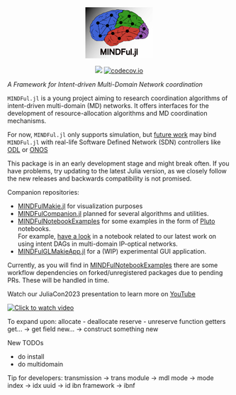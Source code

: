 <div align="center"> 
<img src="images/MINDFul-wtext.svg" alt="MINDFul-wtext" width="30%"></img>

[![](https://img.shields.io/badge/docs-dev-blue.svg)](https://UniStuttgart-IKR.github.io/MINDFul.jl/dev)
[![codecov.io](http://codecov.io/github/UniStuttgart-IKR/MINDFul.jl/coverage.svg?branch=main)](http://codecov.io/github/UniStuttgart-IKR/MINDFul.jl?branch=main)

</div>

*A Framework for Intent-driven Multi-Domain Network coordination*

`MINDFul.jl` is a young project aiming to research coordination algorithms of intent-driven multi-domain (MD) networks.
It offers interfaces for the development of resource-allocation algorithms and MD coordination mechanisms.

For now, `MINDFul.jl` only supports simulation, but [future work](https://unistuttgart-ikr.github.io/MINDFul.jl/dev/roadmap/) may bind `MINDFul.jl` with real-life Software Defined Network (SDN) controllers like [ODL](https://www.opendaylight.org/) or [ONOS](https://opennetworking.org/onos/) 

This package is in an early development stage and might break often.
If you have problems, try updating to the latest Julia version, as we closely follow the new releases and backwards compatibility is not promised.

Companion repositories:
- [MINDFulMakie.jl](https://github.com/UniStuttgart-IKR/MINDFulMakie.jl) for visualization purposes
- [MINDFulCompanion.jl](https://github.com/UniStuttgart-IKR/MINDFulCompanion.jl) planned for several algorithms and utilities.
- [MINDFulNotebookExamples](https://github.com/UniStuttgart-IKR/MINDFulNotebookExamples.jl) for some examples in the form of [Pluto](https://github.com/fonsp/Pluto.jl) notebooks.\
For example, [have a look](https://unistuttgart-ikr.github.io/MINDFulNotebookExamples.jl/intentDAGinMD.html) in a notebook related to our latest work on using intent DAGs in multi-domain IP-optical networks.
- [MINDFulGLMakieApp.jl](https://github.com/UniStuttgart-IKR/MINDFulGLMakieApp.jl) for a (WIP) experimental GUI application.

Currently, as you will find in [MINDFulNotebookExamples](https://github.com/UniStuttgart-IKR/MINDFulNotebookExamples.jl) there are some workflow dependencies on forked/unregistered packages due to pending PRs. These will be handled in time.

Watch our JuliaCon2023 presentation to learn more on [YouTube](https://www.youtube.com/watch?v=LrCFRWym0Lc)

[![Click to watch video](https://img.youtube.com/vi/LrCFRWym0Lc/0.jpg)](https://www.youtube.com/watch?v=LrCFRWym0Lc)

To expand upon:
allocate - deallocate
reserve - unreserve
function getters
get... -> get field
new... -> construct something new

New TODOs
- do install
- do multidomain

Tip for developers:
transmission -> trans
module -> mdl
mode -> mode
index -> idx
uuid -> id
ibn framework -> ibnf

